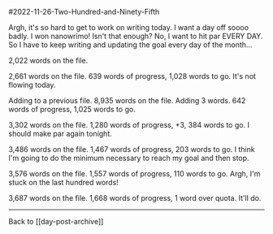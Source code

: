 #2022-11-26-Two-Hundred-and-Ninety-Fifth

Argh, it's so hard to get to work on writing today.  I want a day off soooo badly.  I won nanowrimo!  Isn't that enough?  No, I want to hit par EVERY DAY.  So I have to keep writing and updating the goal every day of the month...

2,022 words on the file.

2,661 words on the file.  639 words of progress, 1,028 words to go.  It's not flowing today.

Adding to a previous file.  8,935 words on the file.  Adding 3 words.  642 words of progress, 1,025 words to go.

3,302 words on the file.  1,280 words of progress, +3, 384 words to go.  I should make par again tonight.

3,486 words on the file.  1,467 words of progress, 203 words to go.  I think I'm going to do the minimum necessary to reach my goal and then stop.

3,576 words on the file.  1,557 words of progress, 110 words to go.  Argh, I'm stuck on the last hundred words!

3,687 words on the file.  1,668 words of progress, 1 word over quota.  It'll do.

---
Back to [[day-post-archive]]
